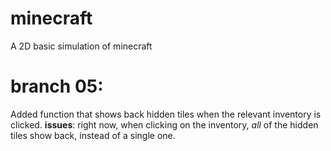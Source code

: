 # minecraft

A 2D basic simulation of minecraft

# branch 05:

Added function that shows back hidden tiles when the relevant inventory is clicked.
**issues**: right now, when clicking on the inventory, _all_ of the hidden tiles show back, instead of a single one.
